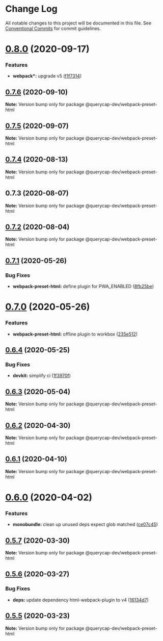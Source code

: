 # Change Log

All notable changes to this project will be documented in this file.
See [Conventional Commits](https://conventionalcommits.org) for commit guidelines.

# [0.8.0](https://github.com/querycap/webappkit/compare/@querycap-dev/webpack-preset-html@0.7.6...@querycap-dev/webpack-preset-html@0.8.0) (2020-09-17)

### Features

- **webpack\*:** upgrade v5 ([f1f7314](https://github.com/querycap/webappkit/commit/f1f731455891400904d64eb44ebf3a94d8f414cb))

## [0.7.6](https://github.com/querycap/webappkit/compare/@querycap-dev/webpack-preset-html@0.7.5...@querycap-dev/webpack-preset-html@0.7.6) (2020-09-10)

**Note:** Version bump only for package @querycap-dev/webpack-preset-html

## [0.7.5](https://github.com/querycap/webappkit/compare/@querycap-dev/webpack-preset-html@0.7.4...@querycap-dev/webpack-preset-html@0.7.5) (2020-09-07)

**Note:** Version bump only for package @querycap-dev/webpack-preset-html

## [0.7.4](https://github.com/querycap/webappkit/compare/@querycap-dev/webpack-preset-html@0.7.3...@querycap-dev/webpack-preset-html@0.7.4) (2020-08-13)

**Note:** Version bump only for package @querycap-dev/webpack-preset-html

## 0.7.3 (2020-08-07)

**Note:** Version bump only for package @querycap-dev/webpack-preset-html

## [0.7.2](https://github.com/querycap/devkit/compare/@querycap-dev/webpack-preset-html@0.7.1...@querycap-dev/webpack-preset-html@0.7.2) (2020-08-04)

**Note:** Version bump only for package @querycap-dev/webpack-preset-html

## [0.7.1](https://github.com/querycap/devkit/compare/@querycap-dev/webpack-preset-html@0.7.0...@querycap-dev/webpack-preset-html@0.7.1) (2020-05-26)

### Bug Fixes

- **webpack-preset-html:** define plugin for PWA_ENABLED ([8fb25be](https://github.com/querycap/devkit/commit/8fb25beed1fad3403c4deb2aa09ab16e3b91ecb4))

# [0.7.0](https://github.com/querycap/devkit/compare/@querycap-dev/webpack-preset-html@0.6.4...@querycap-dev/webpack-preset-html@0.7.0) (2020-05-26)

### Features

- **webpack-preset-html:** offline plugin to workbox ([235e512](https://github.com/querycap/devkit/commit/235e512bb1b89b1a459614036de2dc1c731cd1bb))

## [0.6.4](https://github.com/querycap/devkit/compare/@querycap-dev/webpack-preset-html@0.6.3...@querycap-dev/webpack-preset-html@0.6.4) (2020-05-25)

### Bug Fixes

- **devkit:** simplify ci ([1f3970f](https://github.com/querycap/devkit/commit/1f3970f3a7b9306fb033420818fd1ff28d5fae59))

## [0.6.3](https://github.com/querycap/devkit/compare/@querycap-dev/webpack-preset-html@0.6.2...@querycap-dev/webpack-preset-html@0.6.3) (2020-05-04)

**Note:** Version bump only for package @querycap-dev/webpack-preset-html

## [0.6.2](https://github.com/querycap/devkit/compare/@querycap-dev/webpack-preset-html@0.6.1...@querycap-dev/webpack-preset-html@0.6.2) (2020-04-30)

**Note:** Version bump only for package @querycap-dev/webpack-preset-html

## [0.6.1](https://github.com/querycap/devkit/compare/@querycap-dev/webpack-preset-html@0.6.0...@querycap-dev/webpack-preset-html@0.6.1) (2020-04-10)

**Note:** Version bump only for package @querycap-dev/webpack-preset-html

# [0.6.0](https://github.com/querycap/devkit/compare/@querycap-dev/webpack-preset-html@0.5.7...@querycap-dev/webpack-preset-html@0.6.0) (2020-04-02)

### Features

- **monobundle:** clean up unused deps expect glob matched ([ce07c45](https://github.com/querycap/devkit/commit/ce07c45b88fb3903ab4fae75fb889d4e9cff2ba7))

## [0.5.7](https://github.com/querycap/devkit/compare/@querycap-dev/webpack-preset-html@0.5.6...@querycap-dev/webpack-preset-html@0.5.7) (2020-03-30)

**Note:** Version bump only for package @querycap-dev/webpack-preset-html

## [0.5.6](https://github.com/querycap/devkit/compare/@querycap-dev/webpack-preset-html@0.5.5...@querycap-dev/webpack-preset-html@0.5.6) (2020-03-27)

### Bug Fixes

- **deps:** update dependency html-webpack-plugin to v4 ([16134d7](https://github.com/querycap/devkit/commit/16134d7f581ed6e580a00a9dff9ca2c63ddf6de5))

## [0.5.5](https://github.com/querycap/devkit/compare/@querycap-dev/webpack-preset-html@0.5.4...@querycap-dev/webpack-preset-html@0.5.5) (2020-03-23)

**Note:** Version bump only for package @querycap-dev/webpack-preset-html
